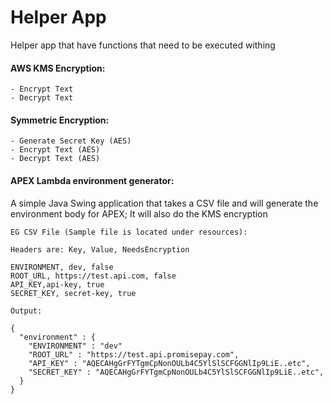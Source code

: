 Helper App
==============

Helper app that have functions that need to be executed withing 


#### AWS KMS Encryption: ####

    - Encrypt Text 
    - Decrypt Text 

#### Symmetric Encryption:  ####
    
    - Generate Secret Key (AES)
    - Encrypt Text (AES)
    - Decrypt Text (AES)
    
#### APEX Lambda environment generator: ####

A simple Java Swing application that takes a CSV file and will generate the environment body for APEX;
It will also do the KMS encryption


    EG CSV File (Sample file is located under resources):
    
    Headers are: Key, Value, NeedsEncryption
    
    ENVIRONMENT, dev, false
    ROOT_URL, https://test.api.com, false
    API_KEY,api-key, true
    SECRET_KEY, secret-key, true
    
    Output: 
    
    {
      "environment" : {
        "ENVIRONMENT" : "dev"
        "ROOT_URL" : "https://test.api.promisepay.com",
        "API_KEY" : "AQECAHgGrFYTgmCpNonOULb4C5YlSlSCFGGNlIp9LiE..etc",
        "SECRET_KEY" : "AQECAHgGrFYTgmCpNonOULb4C5YlSlSCFGGNlIp9LiE..etc",
      }
    }
